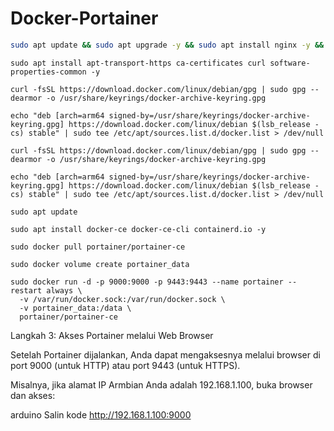 # Docker-Portainer
``` bash
sudo apt update && sudo apt upgrade -y && sudo apt install nginx -y && sudo apt install php php-fpm php-mysqli -y && sudo apt install mariadb-server mariadb-client -y && sudo apt install phpmyadmin -y && sudo apt install vsftpd -y
```
```
sudo apt install apt-transport-https ca-certificates curl software-properties-common -y
```
```
curl -fsSL https://download.docker.com/linux/debian/gpg | sudo gpg --dearmor -o /usr/share/keyrings/docker-archive-keyring.gpg
```
```
echo "deb [arch=arm64 signed-by=/usr/share/keyrings/docker-archive-keyring.gpg] https://download.docker.com/linux/debian $(lsb_release -cs) stable" | sudo tee /etc/apt/sources.list.d/docker.list > /dev/null
```
```
curl -fsSL https://download.docker.com/linux/debian/gpg | sudo gpg --dearmor -o /usr/share/keyrings/docker-archive-keyring.gpg
```
```
echo "deb [arch=arm64 signed-by=/usr/share/keyrings/docker-archive-keyring.gpg] https://download.docker.com/linux/debian $(lsb_release -cs) stable" | sudo tee /etc/apt/sources.list.d/docker.list > /dev/null
```
```
sudo apt update
```
```
sudo apt install docker-ce docker-ce-cli containerd.io -y
```
```
sudo docker pull portainer/portainer-ce
```
```
sudo docker volume create portainer_data
```
```
sudo docker run -d -p 9000:9000 -p 9443:9443 --name portainer --restart always \
  -v /var/run/docker.sock:/var/run/docker.sock \
  -v portainer_data:/data \
  portainer/portainer-ce
```
<p>Langkah 3: Akses Portainer melalui Web Browser<br>
<p></p>Setelah Portainer dijalankan, Anda dapat mengaksesnya melalui browser di port 9000 (untuk HTTP) atau port 9443 (untuk HTTPS).<br> 
<p>Misalnya, jika alamat IP Armbian Anda adalah 192.168.1.100, buka browser dan akses:</p>

arduino
Salin kode
http://192.168.1.100:9000
